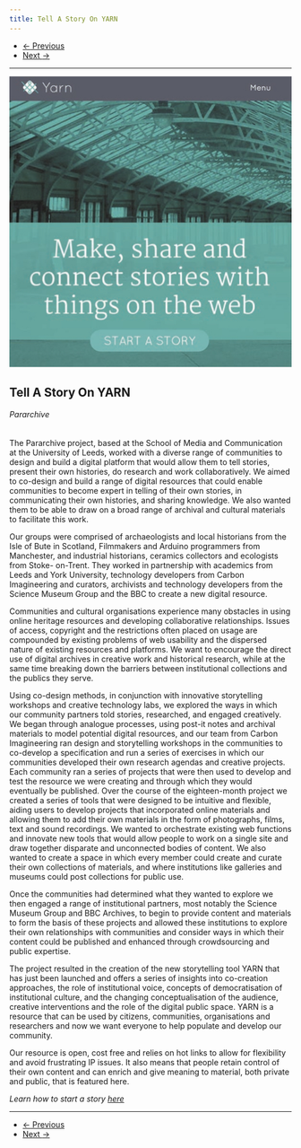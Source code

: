 ```yaml
---
title: Tell A Story On YARN
---
```


<nav aria-label="...">
  <ul class="pager">
    <li class="previous"><a href="15.html"><span aria-hidden="true">&larr;</span> Previous</a></li>
    <li class="next"><a href="17.html">Next <span aria-hidden="true">&rarr;</span></a></li>
  </ul>
</nav>

---

![](images/16.jpg)

## Tell A Story On YARN
*Pararchive*
<br />
<br />
<br />
The Pararchive project, based at the School of Media and Communication at the University of Leeds, worked with a diverse range of communities to design and build a digital platform that would allow them to tell stories, present their own histories, do research and work collaboratively. We aimed to co-design and build a range of digital resources that could enable communities to become expert in telling of their own stories, in communicating their own histories, and sharing knowledge. We also wanted them to be able to draw on a broad range of archival and cultural materials to facilitate this work.

Our groups were comprised of archaeologists and local historians from the Isle of Bute in Scotland, Filmmakers and Arduino programmers from Manchester, and industrial historians, ceramics collectors and ecologists from Stoke- on-Trent. They worked in partnership with academics from Leeds and York University, technology developers from Carbon Imagineering and curators, archivists and technology developers from the Science Museum Group and the BBC to create a new digital resource.

Communities and cultural organisations experience many obstacles in using online heritage resources and developing collaborative relationships. Issues of access, copyright and the restrictions often placed on usage are compounded by existing problems of web usability and the dispersed nature of existing resources and platforms. We want to encourage the direct use of digital archives in creative work and historical research, while at the same time breaking down the barriers between institutional collections and the publics they serve.

Using co-design methods, in conjunction with innovative storytelling workshops and creative technology labs, we explored the ways in which our community partners told stories, researched, and engaged creatively. We began through analogue processes, using post-it notes and archival materials to model potential digital resources, and our team from Carbon Imagineering ran design and storytelling workshops in the communities to co-develop a specification and run a series of exercises in which our communities developed their own research agendas and creative projects. Each community ran a series of projects that were then used to develop and test the resource we were creating and through which they would eventually be published. Over the course of the eighteen-month project we created a series of tools that were designed to be intuitive and flexible, aiding users to develop projects that incorporated online materials and allowing them to add their own materials in the form of photographs, films, text and sound recordings. We wanted to orchestrate existing web functions and innovate new tools that would allow people to work on a single site and draw together disparate and unconnected bodies of content. We also wanted to create a space in which every member could create and curate their own collections of materials, and where institutions like galleries and museums could post collections for public use.

Once the communities had determined what they wanted to explore we then engaged a range of institutional partners, most notably the Science Museum Group and BBC Archives, to begin to provide content and materials to form the basis of these projects and allowed these institutions to explore their own relationships with communities and consider ways in which their content could be published and enhanced through crowdsourcing and public expertise.

The project resulted in the creation of the new storytelling tool YARN that has just been launched and offers a series of insights into co-creation approaches, the role of institutional voice, concepts of democratisation of institutional culture, and the changing conceptualisation of the audience, creative interventions and the role of the digital public space. YARN is a resource that can be used
by citizens, communities, organisations and researchers and now we want everyone to help populate and develop our community.

Our resource is open, cost free and relies on hot links to allow for flexibility and avoid frustrating IP issues. It also means that people retain control of their own content and can enrich and give meaning to material, both private and public, that is featured here.

*Learn how to start a story <a href="http://beta.pararchive.com/stories/120">here</a>*

---
<nav aria-label="...">
  <ul class="pager">
    <li class="previous"><a href="15.html"><span aria-hidden="true">&larr;</span> Previous</a></li>
    <li class="next"><a href="17.html">Next <span aria-hidden="true">&rarr;</span></a></li>
  </ul>
</nav>
